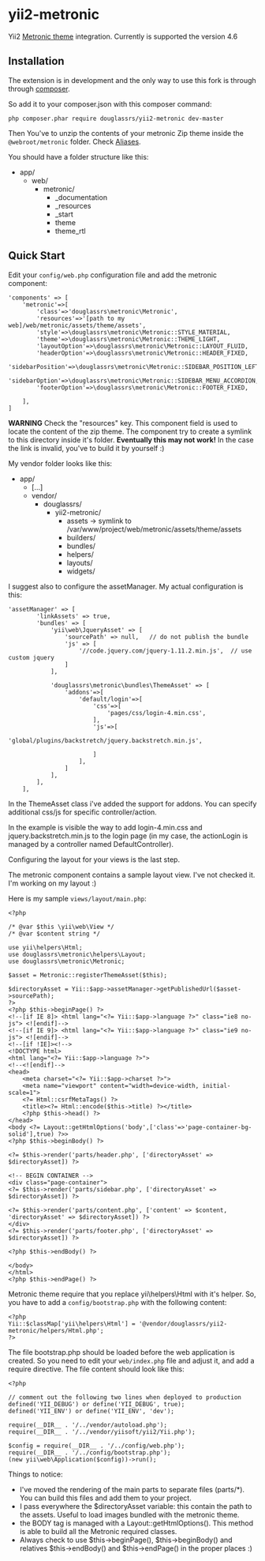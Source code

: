 # yii2-metronic
Yii2 [Metronic theme](http://www.keenthemes.com/) integration. Currently is supported the version 4.6


Installation
------------

The extension is in development and the only way to use this fork is through through [composer](http://getcomposer.org/download/).


So add it to your composer.json with this composer command:
```
php composer.phar require douglassrs/yii2-metronic dev-master
```

 
Then You've to unzip the contents of your metronic Zip theme inside the ```@webroot/metronic``` folder. Check [Aliases](http://www.yiiframework.com/doc-2.0/guide-concept-aliases.html).

You should have a folder structure like this:

* app/
    * web/
        * metronic/
            * _documentation
            * _resources
            * _start
            * theme
            * theme_rtl
      


Quick Start
-----------
Edit your ```config/web.php``` configuration file and add the metronic component:

```
'components' => [
    'metronic'=>[
        'class'=>'douglassrs\metronic\Metronic',
        'resources'=>'[path to my web]/web/metronic/assets/theme/assets',
        'style'=>\douglassrs\metronic\Metronic::STYLE_MATERIAL,
        'theme'=>\douglassrs\metronic\Metronic::THEME_LIGHT,
        'layoutOption'=>\douglassrs\metronic\Metronic::LAYOUT_FLUID,
        'headerOption'=>\douglassrs\metronic\Metronic::HEADER_FIXED,
        'sidebarPosition'=>\douglassrs\metronic\Metronic::SIDEBAR_POSITION_LEFT,
        'sidebarOption'=>\douglassrs\metronic\Metronic::SIDEBAR_MENU_ACCORDION,
        'footerOption'=>\douglassrs\metronic\Metronic::FOOTER_FIXED,

    ],
]
```

**WARNING**
Check the "resources" key. This component field is used to locate the content of the zip theme.
The component try to create a symlink to this directory inside it's folder. **Eventually this may not work!**
In the case the link is invalid, you've to build it by yourself :)

My vendor folder looks like this:

* app/
    * [...]
    * vendor/
        * douglassrs/
            * yii2-metronic/
                * assets -> symlink to /var/www/project/web/metronic/assets/theme/assets
                * builders/
                * bundles/
                * helpers/
                * layouts/
                * widgets/


I suggest also to configure the assetManager. My actual configuration is this:
```
'assetManager' => [
        'linkAssets' => true,
        'bundles' => [
            'yii\web\JqueryAsset' => [
                'sourcePath' => null,   // do not publish the bundle
                'js' => [
                    '//code.jquery.com/jquery-1.11.2.min.js',  // use custom jquery
                ]
            ],
            
            'douglassrs\metronic\bundles\ThemeAsset' => [
                'addons'=>[
                    'default/login'=>[
                        'css'=>[
                            'pages/css/login-4.min.css',
                        ],
                        'js'=>[
                            'global/plugins/backstretch/jquery.backstretch.min.js',

                        ]
                    ],
                ]
            ],
        ],
    ],
```

In the ThemeAsset class i've added the support for addons. You can specify additional css/js for specific controller/action.

In the example is visible the way to add login-4.min.css and jquery.backstretch.min.js to the login page (in my case, the actionLogin is managed by a controller named DefaultController).

Configuring the layout for your views is the last step. 

The metronic component contains a sample layout view. I've not checked it. I'm working on my layout :)

Here is my sample ```views/layout/main.php```:

```
<?php

/* @var $this \yii\web\View */
/* @var $content string */

use yii\helpers\Html;
use douglassrs\metronic\helpers\Layout;
use douglassrs\metronic\Metronic;

$asset = Metronic::registerThemeAsset($this);

$directoryAsset = Yii::$app->assetManager->getPublishedUrl($asset->sourcePath);
?>
<?php $this->beginPage() ?>
<!--[if IE 8]> <html lang="<?= Yii::$app->language ?>" class="ie8 no-js"> <![endif]-->
<!--[if IE 9]> <html lang="<?= Yii::$app->language ?>" class="ie9 no-js"> <![endif]-->
<!--[if !IE]><!-->
<!DOCTYPE html>
<html lang="<?= Yii::$app->language ?>">
<!--<![endif]-->
<head>
    <meta charset="<?= Yii::$app->charset ?>">
    <meta name="viewport" content="width=device-width, initial-scale=1">
    <?= Html::csrfMetaTags() ?>
    <title><?= Html::encode($this->title) ?></title>
    <?php $this->head() ?>
</head>
<body <?= Layout::getHtmlOptions('body',['class'=>'page-container-bg-solid'],true) ?>>
<?php $this->beginBody() ?>

<?= $this->render('parts/header.php', ['directoryAsset' => $directoryAsset]) ?>

<!-- BEGIN CONTAINER -->
<div class="page-container">
<?= $this->render('parts/sidebar.php', ['directoryAsset' => $directoryAsset]) ?>

<?= $this->render('parts/content.php', ['content' => $content, 'directoryAsset' => $directoryAsset]) ?>
</div>
<?= $this->render('parts/footer.php', ['directoryAsset' => $directoryAsset]) ?>

<?php $this->endBody() ?>

</body>
</html>
<?php $this->endPage() ?>
```

Metronic theme require that you replace yii\helpers\Html with it's helper. So, you have to add a ```config/bootstrap.php``` with the following content:

```
<?php
Yii::$classMap['yii\helpers\Html'] = '@vendor/douglassrs/yii2-metronic/helpers/Html.php';
?>
```

The file bootstrap.php should be loaded before the web application is created. So you need to edit your ```web/index.php``` file 
and adjust it, and add a require directive. The file content should look like this:

```
<?php

// comment out the following two lines when deployed to production
defined('YII_DEBUG') or define('YII_DEBUG', true);
defined('YII_ENV') or define('YII_ENV', 'dev');

require(__DIR__ . '/../vendor/autoload.php');
require(__DIR__ . '/../vendor/yiisoft/yii2/Yii.php');

$config = require(__DIR__ . '/../config/web.php');
require(__DIR__ . '/../config/bootstrap.php');
(new yii\web\Application($config))->run();
```

Things to notice:

* I've moved the rendering of the main parts to separate files (parts/*). You can build this files and add them to your project.
* I pass everywhere the $directoryAsset variable: this contain the path to the assets. Useful to load images bundled with the metronic theme.
* the BODY tag is managed with a Layout::getHtmlOptions(). This method is able to build all the Metronic required classes.
* Always check to use $this->beginPage(), $this->beginBody() and relatives $this->endBody() and $this->endPage() in the proper places :)

